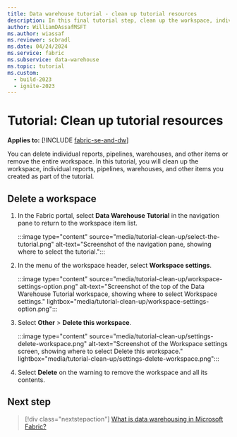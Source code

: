```yaml
---
title: Data warehouse tutorial - clean up tutorial resources
description: In this final tutorial step, clean up the workspace, individual reports, pipelines, warehouses, and other items you created as part of the tutorial.
author: WilliamDAssafMSFT
ms.author: wiassaf
ms.reviewer: scbradl
ms.date: 04/24/2024
ms.service: fabric
ms.subservice: data-warehouse
ms.topic: tutorial
ms.custom:
  - build-2023
  - ignite-2023
---
```


# Tutorial: Clean up tutorial resources

**Applies to:** [!INCLUDE [fabric-se-and-dw](includes/applies-to-version/fabric-se-and-dw.md)]

You can delete individual reports, pipelines, warehouses, and other items or remove the entire workspace. In this tutorial, you will clean up the workspace, individual reports, pipelines, warehouses, and other items you created as part of the tutorial.

## Delete a workspace

1. In the Fabric portal, select **Data Warehouse Tutorial** in the navigation pane to return to the workspace item list.

   :::image type="content" source="media/tutorial-clean-up/select-the-tutorial.png" alt-text="Screenshot of the navigation pane, showing where to select the tutorial.":::

1. In the menu of the workspace header, select **Workspace settings**.

   :::image type="content" source="media/tutorial-clean-up/workspace-settings-option.png" alt-text="Screenshot of the top of the Data Warehouse Tutorial workspace, showing where to select Workspace settings." lightbox="media/tutorial-clean-up/workspace-settings-option.png":::

1. Select **Other** > **Delete this workspace**.

   :::image type="content" source="media/tutorial-clean-up/settings-delete-workspace.png" alt-text="Screenshot of the Workspace settings screen, showing where to select Delete this workspace." lightbox="media/tutorial-clean-up/settings-delete-workspace.png":::

1. Select **Delete** on the warning to remove the workspace and all its contents.

## Next step

> [!div class="nextstepaction"]
> [What is data warehousing in Microsoft Fabric?](data-warehousing.md)
